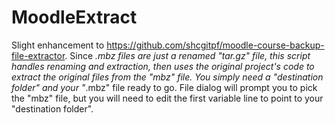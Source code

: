 # MoodleExtract
Slight enhancement to https://github.com/shcgitpf/moodle-course-backup-file-extractor. Since *.mbz files are just a renamed "tar.gz" file, this script handles renaming and extraction, then uses the original project's code to extract the original files from the "mbz" file. You simply need a "destination folder" and your "*.mbz" file ready to go. File dialog will prompt you to pick the "mbz" file, but you will need to edit the first variable line to point to your "destination folder".

